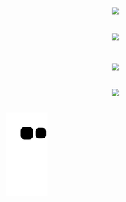 <h1 align="center">
<img src="https://readme-typing-svg.herokuapp.com/?font=Righteous&size=35&center=true&vCenter=true&width=500&height=70&duration=4000&lines=olá!+👋;+me+chamo+Pedro!;" />
</h1>

<br>
<div align="center" >
  <picture>
  <source
    srcset="https://github-readme-stats.vercel.app/api?username=PedroAmorimDev&show_icons=true&theme=Dark&count_private=true"
    media="(prefers-color-scheme: dark)"
  />
    <img src="https://github-readme-stats.vercel.app/api?username=PedroAmorimDev&show_icons=true" />
</picture>
</div>

<h1 align="center">
<img src="https://readme-typing-svg.herokuapp.com/?font=Righteous&size=35&center=true&vCenter=true&width=500&height=70&duration=9000&lines=Tecnologias+que+uso;" />
</h1>

<br>
<div align="center" >
  <img src="https://skillicons.dev/icons?i=react,html,css,vscode,github,figma,git,node" />
</div><br/>


</br>

<picture>
  <source media="(prefers-color-scheme: dark)" srcset="https://raw.githubusercontent.com/PedroAmorimDev/PedroAmorimDev/output/github-contribution-grid-snake-dark.svg">
  <source media="(prefers-color-scheme: light)" srcset="https://raw.githubusercontent.com/PedroAmorimDev/PedroAmorimDev/output/github-contribution-grid-snake.svg">
  <img alt="github contribution grid snake animation" src="https://raw.githubusercontent.com/PedroAmorimDev/PedroAmorimDev/output/github-contribution-grid-snake.svg">
</picture>
